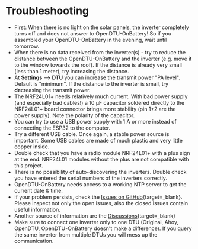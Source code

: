 # Troubleshooting

* First: When there is no light on the solar panels, the inverter completely turns off and does not answer to OpenDTU-OnBattery! So if you assembled your OpenDTU-OnBattery in the evening, wait until tomorrow.
* When there is no data received from the inverter(s) - try to reduce the distance between the OpenDTU-OnBattery and the inverter (e.g. move it to the window towards the roof). If the distance is already very small (less than 1 meter), try increasing the distance.
* At **Settings** --> **DTU** you can increase the transmit power "PA level". Default is "minimum". If the distance to the inverter is small, try **de**creasing the transmit power.
* The NRF24L01+ needs relatively much current. With bad power supply (and especially bad cables!) a 10 µF capacitor soldered directly to the NRF24L01+ board connector brings more stability (pin 1+2 are the power supply). Note the polarity of the capacitor.
* You can try to use a USB power supply with 1 A or more instead of connecting the ESP32 to the computer.
* Try a different USB cable. Once again, a stable power source is important. Some USB cables are made of much plastic and very little copper inside.
* Double check that you have a radio module NRF24L01+ with a plus sign at the end. NRF24L01 modules without the plus are not compatible with this project.
* There is no possibility of auto-discovering the inverters. Double check you have entered the serial numbers of the inverters correctly.
* OpenDTU-OnBattery needs access to a working NTP server to get the current date & time.
* If your problem persists, check the  [Issues on GitHub](https://github.com/hoylabs/OpenDTU-OnBattery/issues){target=_blank}. Please inspect not only the open issues, also the closed issues contain useful information.
* Another source of information are the [Discussions](https://github.com/hoylabs/OpenDTU-OnBattery/discussions/){target=_blank}
* Make sure to connect one inverter only to one DTU (Original, Ahoy, OpenDTU, OpenDTU-OnBattery doesn't make a difference). If you query the same inverter from multiple DTUs you will mess up the communication.

